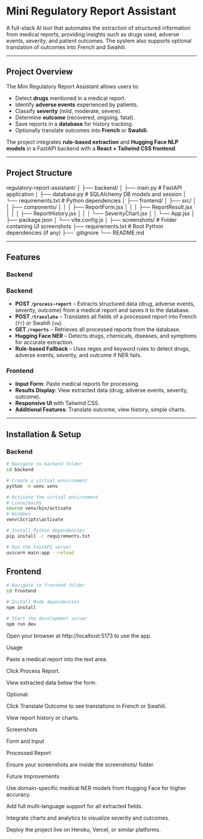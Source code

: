 # Mini Regulatory Report Assistant

A full-stack AI tool that automates the extraction of structured information from medical reports, providing insights such as drugs used, adverse events, severity, and patient outcomes. The system also supports optional translation of outcomes into French and Swahili.

---

## Project Overview

The Mini Regulatory Report Assistant allows users to:

- Detect **drugs** mentioned in a medical report.
- Identify **adverse events** experienced by patients.
- Classify **severity** (mild, moderate, severe).
- Determine **outcome** (recovered, ongoing, fatal).
- Save reports in a **database** for history tracking.
- Optionally translate outcomes into **French** or **Swahili**.

The project integrates **rule-based extraction** and **Hugging Face NLP models** in a FastAPI backend with a **React + Tailwind CSS frontend**.

---

## Project Structure
regulatory-report-assistant/
│
├── backend/
│ ├── main.py # FastAPI application
│ ├── database.py # SQLAlchemy DB models and session
│ └── requirements.txt # Python dependencies
│
├── frontend/
│ ├── src/
│ │ ├── components/
│ │ │ ├── ReportForm.jsx
│ │ │ ├── ReportResult.jsx
│ │ │ ├── ReportHistory.jsx
│ │ │ └── SeverityChart.jsx
│ │ └── App.jsx
│ ├── package.json
│ └── vite.config.js
│
├── screenshots/ # Folder containing UI screenshots
├── requirements.txt # Root Python dependencies (if any)
├── .gitignore
└── README.md

---

## Features

### Backend
### Backend

- **POST `/process-report`** – Extracts structured data (drug, adverse events, severity, outcome) from a medical report and saves it to the database.  
- **POST `/translate`** – Translates all fields of a processed report into French (`fr`) or Swahili (`sw`).  
- **GET `/reports`** – Retrieves all processed reports from the database.  
- **Hugging Face NER** – Detects drugs, chemicals, diseases, and symptoms for accurate extraction.  
- **Rule-based Fallback** – Uses regex and keyword rules to detect drugs, adverse events, severity, and outcome if NER fails.  

### Frontend
- **Input Form**: Paste medical reports for processing.
- **Results Display**: View extracted data (drug, adverse events, severity, outcome).
- **Responsive UI** with Tailwind CSS.
- **Additional Features**: Translate outcome, view history, simple charts.

---

## Installation & Setup

### Backend

```bash
# Navigate to backend folder
cd backend

# Create a virtual environment
python -m venv venv

# Activate the virtual environment
# Linux/macOS
source venv/bin/activate
# Windows
venv\Scripts\activate

# Install Python dependencies
pip install -r requirements.txt

# Run the FastAPI server
uvicorn main:app --reload 

```

## Frontend
```bash
# Navigate to frontend folder
cd frontend

# Install Node dependencies
npm install

# Start the development server
npm run dev
```
Open your browser at http://localhost:5173 to use the app.


Usage

Paste a medical report into the text area.

Click Process Report.

View extracted data below the form.

Optional:

Click Translate Outcome to see translations in French or Swahili.

View report history or charts.

Screenshots

Form and Input


Processed Report


Ensure your screenshots are inside the screenshots/ folder.

Future Improvements

Use domain-specific medical NER models from Hugging Face for higher accuracy.

Add full multi-language support for all extracted fields.

Integrate charts and analytics to visualize severity and outcomes.

Deploy the project live on Heroku, Vercel, or similar platforms.
